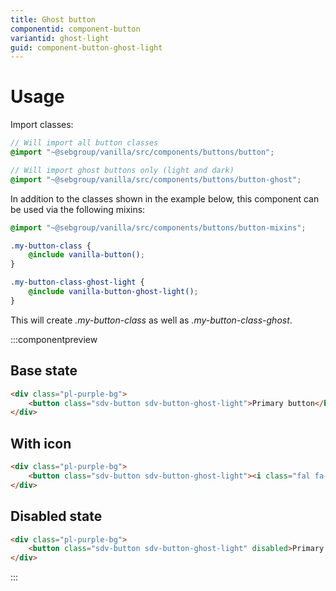 ```yaml
---
title: Ghost button
componentid: component-button
variantid: ghost-light
guid: component-button-ghost-light
---
```

# Usage
Import classes:
```scss
// Will import all button classes
@import "~@sebgroup/vanilla/src/components/buttons/button";

// Will import ghost buttons only (light and dark)
@import "~@sebgroup/vanilla/src/components/buttons/button-ghost";
```

In addition to the classes shown in the example below, this component can be used via the following mixins:
```scss
@import "~@sebgroup/vanilla/src/components/buttons/button-mixins";

.my-button-class {
    @include vanilla-button();
}

.my-button-class-ghost-light {
    @include vanilla-button-ghost-light();
}
```
This will create <i>.my-button-class</i> as well as <i>.my-button-class-ghost</i>.

:::componentpreview
## Base state
```html
<div class="pl-purple-bg">
    <button class="sdv-button sdv-button-ghost-light">Primary button</button>
</div>
```

## With icon
```html
<div class="pl-purple-bg">
    <button class="sdv-button sdv-button-ghost-light"><i class="fal fa-lock sdv-icon-left"></i>Primary button</button>
</div>
```

## Disabled state
```html
<div class="pl-purple-bg">
    <button class="sdv-button sdv-button-ghost-light" disabled>Primary button</button>
</div>
```
:::
